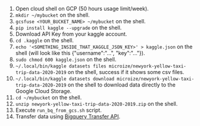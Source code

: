 1. Open cloud shell on GCP (50 hours usage limit/week).
2. `mkdir ~/mybucket` on the shell.
3. `gcsfuse <YOUR_BUCKET_NAME> ~/mybucket` on the shell.
4. `pip install kaggle --upgrade` on the shell.
5. Download API Key from your kaggle account.
6. `cd .kaggle` on the shell.
7. `echo '<SOMETHING_INSIDE_THAT_KAGGLE_JSON_KEY>' > kaggle.json` on the shell (will look like this {"username":"...", "key":"..."}).
8. `sudo chmod 600 kaggle.json` on the shell.
9. `~/.local/bin/kaggle datasets files microize/newyork-yellow-taxi-trip-data-2020-2019` on the shell, success if it shows some csv files.
10. `~/.local/bin/kaggle datasets download microize/newyork-yellow-taxi-trip-data-2020-2019` on the shell to download data directly to the Google Cloud Storage.
11. `cd ~/mybucket` on the shell.
12. `unzip newyork-yellow-taxi-trip-data-2020-2019.zip` on the shell.
13. Execute `run_bq_from_gcs.sh` script.
14. Transfer data using [Bigquery Transfer API](https://console.cloud.google.com/bigquery/transfers/configs/create).